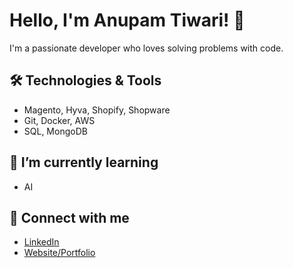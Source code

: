 # Hello, I'm Anupam Tiwari! 👋
I'm a passionate developer who loves solving problems with code.

## 🛠️ Technologies & Tools
- Magento, Hyva, Shopify, Shopware
- Git, Docker, AWS
- SQL, MongoDB

## 🌱 I’m currently learning
- AI

## 🔗 Connect with me
- [LinkedIn](https://www.linkedin.com/in/anupam-tiwari-9ba332192/)
- [Website/Portfolio](https://www.sprinix.com)

